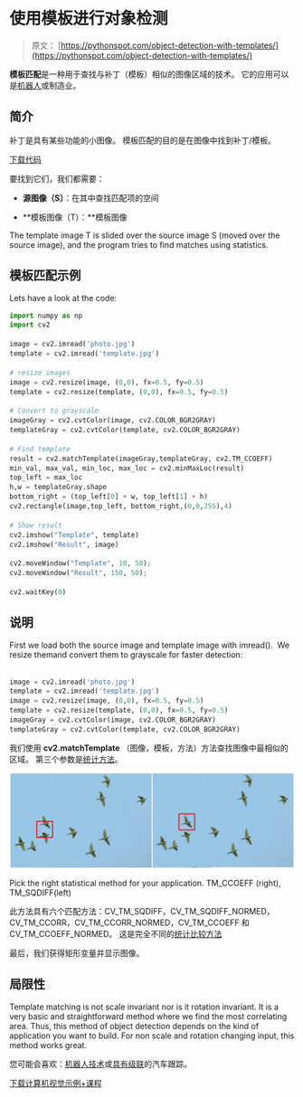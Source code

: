 # 使用模板进行对象检测

> 原文： [https://pythonspot.com/object-detection-with-templates/](https://pythonspot.com/object-detection-with-templates/)

**模板匹配**是一种用于查找与补丁（模板）相似的图像区域的技术。
它的应用可以是[机器人](https://pythonspot.com/robotics)或制造业。

## 简介

补丁是具有某些功能的小图像。 模板匹配的目的是在图像中找到补丁/模板。

<caption id=”attachment_4826” align=”alignright” width=”948”]![template matching opencv](img/3d85797cd44b2c4b3348bfd4fc8a7795.jpg) Template matching with OpenCV and Python. Template (left), result image (right)

[下载代码](https://pythonspot.com/download-vision-examples/)

要找到它们，我们都需要：

*   **源图像（S）**：在其中查找匹配项的空间

*   **模板图像（T）：**模板图像

The template image T is slided over the source image S (moved over the source image), and the program tries to find matches using statistics.

## 模板匹配示例

Lets have a look at the code:

```py
import numpy as np
import cv2

image = cv2.imread('photo.jpg')
template = cv2.imread('template.jpg')

# resize images
image = cv2.resize(image, (0,0), fx=0.5, fy=0.5)
template = cv2.resize(template, (0,0), fx=0.5, fy=0.5)

# Convert to grayscale
imageGray = cv2.cvtColor(image, cv2.COLOR_BGR2GRAY)
templateGray = cv2.cvtColor(template, cv2.COLOR_BGR2GRAY)

# Find template
result = cv2.matchTemplate(imageGray,templateGray, cv2.TM_CCOEFF)
min_val, max_val, min_loc, max_loc = cv2.minMaxLoc(result)
top_left = max_loc
h,w = templateGray.shape
bottom_right = (top_left[0] + w, top_left[1] + h)
cv2.rectangle(image,top_left, bottom_right,(0,0,255),4)

# Show result
cv2.imshow("Template", template)
cv2.imshow("Result", image)

cv2.moveWindow("Template", 10, 50);
cv2.moveWindow("Result", 150, 50);

cv2.waitKey(0)

```

## 说明

First we load both the source image and template image with imread().  We resize themand convert them to grayscale for faster detection:

```py

image = cv2.imread('photo.jpg')
template = cv2.imread('template.jpg')
image = cv2.resize(image, (0,0), fx=0.5, fy=0.5)
template = cv2.resize(template, (0,0), fx=0.5, fy=0.5)
imageGray = cv2.cvtColor(image, cv2.COLOR_BGR2GRAY)
templateGray = cv2.cvtColor(template, cv2.COLOR_BGR2GRAY)

```

我们使用 **cv2.matchTemplate** （图像，模板，方法）方法查找图像中最相似的区域。 第三个参数是[统计方法](https://docs.opencv.org/modules/imgproc/doc/object_detection.html?highlight=matchtemplate#matchtemplate)。

![Template Matching](img/671697da89293504fef04cfadad29c6b.jpg)

Pick the right statistical method for your application. TM_CCOEFF (right), TM_SQDIFF(left)

此方法具有六个匹配方法：CV_TM_SQDIFF，CV_TM_SQDIFF_NORMED，CV_TM_CCORR，CV_TM_CCORR_NORMED，CV_TM_CCOEFF 和 CV_TM_CCOEFF_NORMED。
这是完全不同的[统计比较方法](https://docs.opencv.org/modules/imgproc/doc/object_detection.html?highlight=matchtemplate#matchtemplate)

最后，我们获得矩形变量并显示图像。

## 局限性

Template matching is not scale invariant nor is it rotation invariant. It is a very basic and straightforward method where we find the most correlating area. Thus, this method of object detection depends on the kind of application you want to build. For non scale and rotation changing input, this method works great.

您可能会喜欢：[机器人技术](https://pythonspot.com/robotics)或[具有级联](https://pythonspot.com/car-tracking-with-cascades/)的汽车跟踪。

[下载计算机视觉示例+课程](https://pythonspot.com/download-vision-examples/)